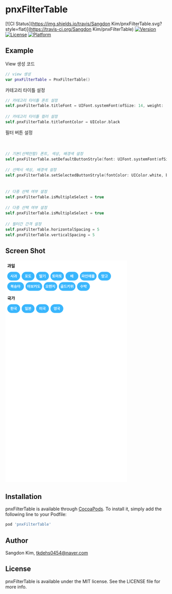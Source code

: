 # pnxFilterTable

[![CI Status](https://img.shields.io/travis/Sangdon Kim/pnxFilterTable.svg?style=flat)](https://travis-ci.org/Sangdon Kim/pnxFilterTable)
[![Version](https://img.shields.io/cocoapods/v/pnxFilterTable.svg?style=flat)](https://cocoapods.org/pods/pnxFilterTable)
[![License](https://img.shields.io/cocoapods/l/pnxFilterTable.svg?style=flat)](https://cocoapods.org/pods/pnxFilterTable)
[![Platform](https://img.shields.io/cocoapods/p/pnxFilterTable.svg?style=flat)](https://cocoapods.org/pods/pnxFilterTable)

## Example


View 생성 코드
```swift
// view 생성
var pnxFilterTable = PnxFilterTable()
```

카테고리 타이틀 설정
```swift
// 카테고리 타이틀 폰트 설정
self.pnxFilterTable.titleFont = UIFont.systemFont(ofSize: 14, weight: .bold)

// 카테고리 타이틀 컬러 설정
self.pnxFilterTable.titleFontColor = UIColor.black
```

필터 버튼 설정
```swift


// 기본(선택안함) 폰트, 색상, 배경색 설정
self.pnxFilterTable.setDefaultButtonStryle(font: UIFont.systemFont(ofSize: 14, weight: .bold) ,fontColor: UIColor.white, backgroundColor: UIColor.red)

// 선택시 색상, 배경색 설정
self.pnxFilterTable.setSelectedButtonStryle(fontColor: UIColor.white, backgroundColor: UIColor.red)


// 다중 선택 여부 설정
self.pnxFilterTable.isMultipleSelect = true

// 다중 선택 여부 설정
self.pnxFilterTable.isMultipleSelect = true

// 필터간 간격 설정
self.pnxFilterTable.horizontalSpacing = 5
self.pnxFilterTable.verticalSpacing = 5
```

## Screen Shot
<img src="/Example/image/sampleImage.png">


## Installation

pnxFilterTable is available through [CocoaPods](https://cocoapods.org). To install
it, simply add the following line to your Podfile:

```ruby
pod 'pnxFilterTable'
```

## Author

Sangdon Kim, tkdehs0454@naver.com

## License

pnxFilterTable is available under the MIT license. See the LICENSE file for more info.
